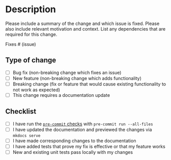 # Description

Please include a summary of the change and which issue is fixed. Please also include relevant motivation and context. List any dependencies that are required for this change.

Fixes # (issue)

## Type of change

- [ ] Bug fix (non-breaking change which fixes an issue)
- [ ] New feature (non-breaking change which adds functionality)
- [ ] Breaking change (fix or feature that would cause existing functionality to not work as expected)
- [ ] This change requires a documentation update

## Checklist

- [ ] I have run the [`pre-commit` checks](https://pre-commit.com/) with `pre-commit run --all-files`
- [ ] I have updated the documentation and previewed the changes via `mkdocs serve`
- [ ] I have made corresponding changes to the documentation
- [ ] I have added tests that prove my fix is effective or that my feature works
- [ ] New and existing unit tests pass locally with my changes
